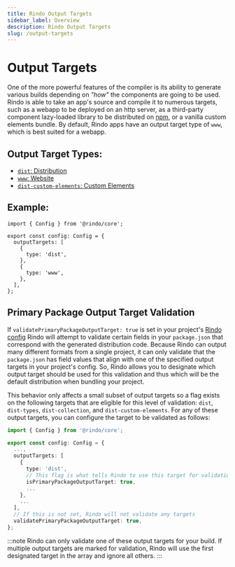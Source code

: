 ```yaml
---
title: Rindo Output Targets
sidebar_label: Overview
description: Rindo Output Targets
slug: /output-targets
---
```


# Output Targets

One of the more powerful features of the compiler is its ability to generate various builds depending on _"how"_ the components are going to be used. Rindo is able to take an app's source and compile it to numerous targets, such as a webapp to be deployed on an http server, as a third-party component lazy-loaded library to be distributed on [npm](https://www.npmjs.com/), or a vanilla custom elements bundle. By default, Rindo apps have an output target type of `www`, which is best suited for a webapp.

## Output Target Types:

- [`dist`: Distribution](./dist.md)
- [`www`: Website](./www.md)
- [`dist-custom-elements`: Custom Elements](./custom-elements.md)

## Example:

```tsx
import { Config } from '@rindo/core';

export const config: Config = {
  outputTargets: [
    {
      type: 'dist',
    },
    {
      type: 'www',
    },
  ],
};
```

## Primary Package Output Target Validation

If `validatePrimaryPackageOutputTarget: true` is set in your project's [Rindo config](../config/01-overview.md#validateprimarypackageoutputtarget) Rindo will
attempt to validate certain fields in your `package.json` that correspond with the generated distribution code. Because Rindo can output many different formats
from a single project, it can only validate that the `package.json` has field values that align with one of the specified output targets in your project's config.
So, Rindo allows you to designate which output target should be used for this validation and thus which will be the default distribution when bundling your
project.

This behavior only affects a small subset of output targets so a flag exists on the following targets that are eligible for this level of validation: `dist`, `dist-types`,
`dist-collection`, and `dist-custom-elements`. For any of these output targets, you can configure the target to be validated as follows:

```ts title='rindo.config.ts'
import { Config } from '@rindo/core';

export const config: Config = {
  ...,
  outputTargets: [
    {
      type: 'dist',
      // This flag is what tells Rindo to use this target for validation
      isPrimaryPackageOutputTarget: true,
      ...
    },
    ...
  ],
  // If this is not set, Rindo will not validate any targets
  validatePrimaryPackageOutputTarget: true,
};
```

:::note
Rindo can only validate one of these output targets for your build. If multiple output targets are marked for validation, Rindo will use
the first designated target in the array and ignore all others.
:::
